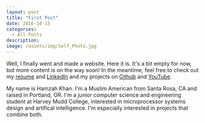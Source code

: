 ```yaml
---
layout: post
title: "First Post"
date: 2016-10-15
categories:
  - All Posts
description: 
image: /assets/img/Self_Photo.jpg
---
```

Well, I finally went and made a website. Here it is. It's a bit empty for now, 
but more content is on the way soon! In the meantime, feel free to check out my 
[resume][resume] and [LinkedIn][linkedin] and my projects on [Github][github] 
and [YouTube][youtube].

My name is Hamzah Khan. I'm a Muslim American from Santa Rosa, CA and raised in 
Portland, OR. I'm a junior computer science and engineering student at Harvey 
Mudd College, interested in microprocessor systems design and artifical 
intelligence. I'm especially interested in projects that combine both.

[resume]: /assets/files/resume/site_resume_fall2016.pdf
[linkedin]: https://www.linkedin.com/in/hamzah-khan-02a02b59
[github]: https://github.com/khanh111
[youtube]: https://www.youtube.com/channel/UCGAGEYUAp22WBrDplYAn5Bw